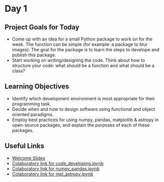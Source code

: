 # Day 1

## Project Goals for Today

 * Come up with an idea for a small Python package to work on for the week. The function can be simple (for example: a package to blur images). The goal for the package is to learn the steps to develope and publish this package. 
 * Start working on writing/designing the code. Think about how to structure your code: what should be a function and what should be a class?

## Learning Objectives

  * Identify which development environment is most appropriate for their programming task.
  * Decide when and how to design software using functional and object oriented paradigms.
  * Employ best practices for using numpy, pandas, matplotlib & astropy in open-source packages, and explain the purposes of each of these packages.

## Useful Links

 * [Welcome Slides](https://docs.google.com/presentation/d/1sGDmTb8A4Wbr1gdT3QOyoeGWJ7IJRpvST9FP9_pipdo/edit?usp=sharing)
 * [Colaboratory link for code_developing.ipynb](https://colab.research.google.com/github/semaphoreP/codeastro/blob/main/Day1/code_developing.ipynb)
 * [Colaboratory link for numpy_pandas.ipynb](https://colab.research.google.com/github/semaphoreP/codeastro/blob/main/Day1/numpy_pandas.ipynb)
 * [Colaboratory link for mpl_astropy.ipynb](https://colab.research.google.com/github/semaphoreP/codeastro/blob/main/Day1/mpl_astropy.ipynb)



